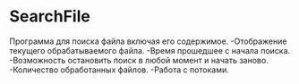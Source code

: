 # SearchFile

Программа для поиска файла включая его содержимое. 
-Отображение текущего обрабатываемого файла. 
-Время прошедшее с начала поиска. 
-Возможность остановить поиск в любой момент и начать заново.
-Количество обработанных файлов.
-Работа с потоками.
